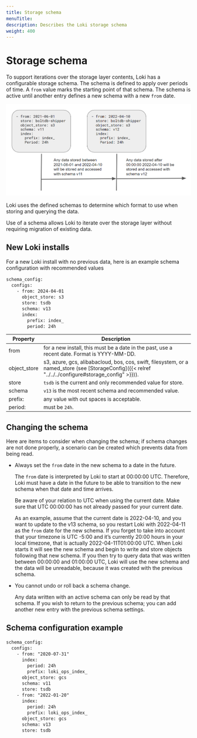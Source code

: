 ```yaml
---
title: Storage schema
menuTitle:  
description: Describes the Loki storage schema
weight: 400
---
```

# Storage schema

To support iterations over the storage layer contents, Loki has a configurable storage schema. The schema is defined to apply over periods of time. A `from` value marks the starting point of that schema. The schema is active until another entry defines a new schema with a new `from` date.

![schema_example](./schema.png)

Loki uses the defined schemas to determine which format to use when storing and querying the data.

Use of a schema allows Loki to iterate over the storage layer without requiring migration of existing data.

## New Loki installs
For a new Loki install with no previous data, here is an example schema configuration with recommended values

```
schema_config:
  configs:
    - from: 2024-04-01
      object_store: s3
      store: tsdb
      schema: v13
      index:
        prefix: index_
        period: 24h
```


| Property     | Description                                                                                                                                            |
|--------------|--------------------------------------------------------------------------------------------------------------------------------------------------------|
| from         | for a new install, this must be a date in the past, use a recent date. Format is YYYY-MM-DD.                                                                                 |
| object_store | s3, azure, gcs, alibabacloud, bos, cos, swift, filesystem, or a named_store (see [StorageConfig]({{< relref "../../../configure#storage_config" >}})). |
| store        | `tsdb` is the current and only recommended value for store.                                                                                            |
| schema       | `v13` is the most recent schema and recommended value.                                                                                                 |
| prefix:      | any value with out spaces is acceptable.                                                                                                               |
| period:      | must be `24h`.                                                                                                                                         |


## Changing the schema

Here are items to consider when changing the schema; if schema changes are not done properly, a scenario can be created which prevents data from being read.
- Always set the `from` date in the new schema to a date in the future.

  The `from` date is interpreted by Loki to start at 00:00:00 UTC. Therefore, Loki must have a date in the future to be able to transition to the new schema when that date and time arrives.

  Be aware of your relation to UTC when using the current date. Make sure that UTC 00:00:00 has not already passed for your current date.
  
  As an example, assume that the current date is 2022-04-10, and you want to update to the v13 schema, so you restart Loki with 2022-04-11 as the `from` date for the new schema. If you forget to take into account that your timezone is UTC -5:00 and it’s currently 20:00 hours in your local timezone,  that is actually 2022-04-11T01:00:00 UTC. When Loki starts it will see the new schema and begin to write and store objects following that new schema. If you then try to query data that was written between 00:00:00 and 01:00:00 UTC, Loki will use the new schema and the data will be unreadable, because it was created with the previous schema.

- You cannot undo or roll back a schema change.

  Any data written with an active schema can only be read by that schema. If you wish to return to the previous schema; you can add another new entry with the previous schema settings.

## Schema configuration example

```
schema_config:
  configs:
    - from: "2020-07-31"
      index:
        period: 24h
        prefix: loki_ops_index_
      object_store: gcs
      schema: v11
      store: tsdb
    - from: "2022-01-20"
      index:
        period: 24h
        prefix: loki_ops_index_
      object_store: gcs
      schema: v13
      store: tsdb
```
